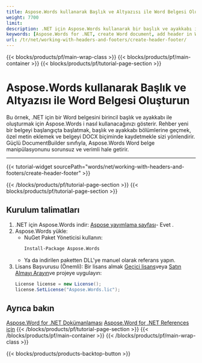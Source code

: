 ```yaml
---
title: Aspose.Words kullanarak Başlık ve Altyazısı ile Word Belgesi Oluşturun
weight: 7700
limit: 
description: .NET için Aspose.Words kullanarak bir başlık ve ayakkabı ile bir Word belgesini nasıl oluşturulacağını öğrenin. Kod ve açıklamalarla adım adım rehber.
keywords: [Aspose.Words for .NET, create Word document, add header in Word, add footer in Word, Word document header and footer, .NET Word processing, Aspose.Words examples]
url: /tr/net/working-with-headers-and-footers/create-header-footer/
---
```

{{< blocks/products/pf/main-wrap-class >}}
{{< blocks/products/pf/main-container >}}
{{< blocks/products/pf/tutorial-page-section >}}

# Aspose.Words kullanarak Başlık ve Altyazısı ile Word Belgesi Oluşturun

Bu örnek, .NET için bir Word belgesini birincil başlık ve ayakkabı ile oluşturmak için Aspose.Words i nasıl kullanacağınızı gösterir. Rehber yeni bir belgeyi başlangıçta başlatmak, başlık ve ayakkabı bölümlerine geçmek, özel metin eklemek ve belgeyi DOCX biçiminde kaydetmekle sizi yönlendirir. Güçlü DocumentBuilder sınıfıyla, Aspose.Words Word belge manipülasyonunu sorunsuz ve verimli hale getirir.  

---
{{< tutorial-widget sourcePath="words/net/working-with-headers-and-footers/create-header-footer" >}}

{{< /blocks/products/pf/tutorial-page-section >}}
{{< blocks/products/pf/tutorial-page-section >}}
## Kurulum talimatları  
1. .NET için Aspose.Words indir: [Aspose yayımlama sayfası](https://releases.aspose.com/words/net/)\- Evet .  
2. Aspose.Words yükle:  
   * NuGet Paket Yöneticisi kullanın:  
     ```bash  
     Install-Package Aspose.Words  
     ```  
   * Ya da indirilen paketten DLL'ye manuel olarak referans yapın.  
3. Lisans Başvurusu (Önemli): Bir lisans almak [Geçici lisans](https://purchase.aspose.com/temporary-license/)veya [Satın Almayı Arayın](https://purchase.aspose.com/buy)ve projeye uygulayın:  
   ```csharp  
   License license = new License();  
   license.SetLicense("Aspose.Words.lic");  
   ```    

## Ayrıca bakın
[Aspose.Word for .NET Dokümanlaması](https://docs.aspose.com/words/net/)
[Aspose.Word for .NET References için](https://reference.aspose.com/words/net/)
{{< /blocks/products/pf/tutorial-page-section >}}
{{< /blocks/products/pf/main-container >}}
{{< /blocks/products/pf/main-wrap-class >}}

{{< blocks/products/products-backtop-button >}}
